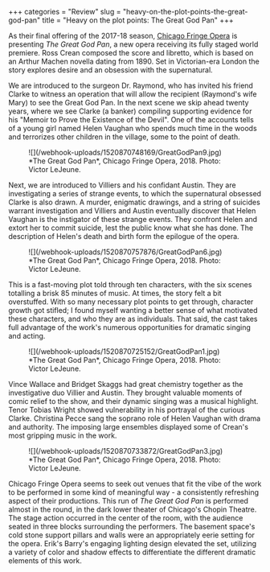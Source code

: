 +++
categories = "Review"
slug = "heavy-on-the-plot-points-the-great-god-pan"
title = "Heavy on the plot points: The Great God Pan"
+++

As their final offering of the 2017-18 season, [Chicago Fringe Opera](/scene/people/chicago-fringe-opera/) is presenting *The Great God Pan*, a new opera receiving its fully staged world premiere. Ross Crean composed the score and libretto, which is based on an Arthur Machen novella dating from 1890. Set in Victorian-era London the story explores desire and an obsession with the supernatural.

We are introduced to the surgeon Dr. Raymond, who has invited his friend Clarke to witness an operation that will allow the recipient (Raymond's wife Mary) to see the Great God Pan. In the next scene we skip ahead twenty years, where we see Clarke (a banker) compiling supporting evidence for his "Memoir to Prove the Existence of the Devil". One of the accounts tells of a young girl named Helen Vaughan who spends much time in the woods and terrorizes other children in the village, some to the point of death.

<figure data-type="image">
![](/webhook-uploads/1520870748169/GreatGodPan9.jpg)
<figcaption>*The Great God Pan*, Chicago Fringe Opera, 2018. Photo: Victor LeJeune.</figcaption>
</figure>

Next, we are introduced to Villiers and his confidant Austin. They are investigating a series of strange events, to which the supernatural obsessed Clarke is also drawn. A murder, enigmatic drawings, and a string of suicides warrant investigation and Villiers and Austin eventually discover that Helen Vaughan is the instigator of these strange events. They confront Helen and extort her to commit suicide, lest the public know what she has done. The description of Helen's death and birth form the epilogue of the opera.

<figure data-type="image">
![](/webhook-uploads/1520870757876/GreatGodPan6.jpg)
<figcaption>*The Great God Pan*, Chicago Fringe Opera, 2018. Photo: Victor LeJeune.</figcaption>
</figure>

This is a fast-moving plot told through ten characters, with the six scenes totalling a brisk 85 minutes of music. At times, the story felt a bit overstuffed. With so many necessary plot points to get through, character growth got stifled; I found myself wanting a better sense of what motivated these characters, and who they are as individuals. That said, the cast takes full advantage of the work's numerous opportunities for dramatic singing and acting.

<figure data-type="image">
![](/webhook-uploads/1520870725152/GreatGodPan1.jpg)
<figcaption>*The Great God Pan*, Chicago Fringe Opera, 2018. Photo: Victor LeJeune.</figcaption>
</figure>

Vince Wallace and Bridget Skaggs had great chemistry together as the investigative duo Villier and Austin. They brought valuable moments of comic relief to the show, and their dynamic singing was a musical highlight. Tenor Tobias Wright showed vulnerability in his portrayal of the curious Clarke. Christina Pecce sang the soprano role of Helen Vaughan with drama and authority. The imposing large ensembles displayed some of Crean's most gripping music in the work.

<figure data-type="image">
![](/webhook-uploads/1520870733872/GreatGodPan3.jpg)
<figcaption>*The Great God Pan*, Chicago Fringe Opera, 2018. Photo: Victor LeJeune.</figcaption>
</figure>

Chicago Fringe Opera seems to seek out venues that fit the vibe of the work to be performed in some kind of meaningful way - a consistently refreshing aspect of their productions. This run of *The Great God Pan* is performed almost in the round, in the dark lower theater of Chicago's Chopin Theatre. The stage action occurred in the center of the room, with the audience seated in three blocks surrounding the performers. The basement space's cold stone support pillars and walls were an appropriately eerie setting for the opera. Erik's Barry's engaging lighting design elevated the set, utilizing a variety of color and shadow effects to differentiate the different dramatic elements of this work.
